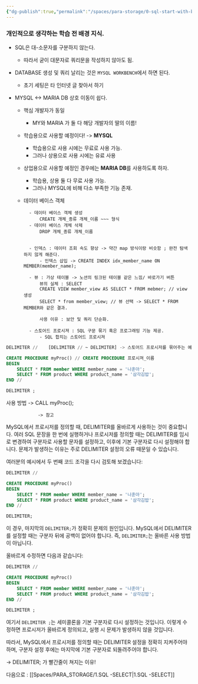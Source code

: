```yaml
---
{"dg-publish":true,"permalink":"/spaces/para-storage/0-sql-start-with-background/"}
---
```


### 개인적으로 생각하는 학습 전 배경 지식.
- SQL은 대-소문자를 구분하지 않는다. 
	- 따라서 굳이 대문자로 쿼리문을 작성하지 않아도 됨.

- DATABASE 생성 및 쿼리 날리는 것은 `MYSQL WORKBENCH`에서 하면 된다.
	- 초기 세팅은 타 인터넷 글 찾아서 하기

- MYSQL <-> MARIA DB 상호 이동이 쉽다.
	- 핵심 개발자가 동일
		- MY와 MARIA 가 둘 다 해당 개발자의 딸의 이름!
	- 학습용으로 사용할 예정이다! -> **MYSQL**
		- 학습용으로 사용 시에는 무료로 사용 가능.
		- 그러나 상용으로 사용 시에는 유료 사용
	- 상업용으로 사용할 예정인 경우에는 **MARIA DB**를 사용하도록 하자.
		-  학습용, 상용 둘 다 무료 사용 가능.
		- 그러나 MYSQL에 비해 다소 부족한 기능 존재.



	- 데이터 베이스 객체
			
			- 데이터 베이스 객체 생성
				CREATE 개체_종류 개체_이름 ~~~ 형식
			- 데이터 베이스 개체 삭제
				DROP 개체_종류 개체_이름


			- 인덱스 : 데이터 조회 속도 향상 -> 약간 map 방식이랑 비슷함 ; 완전 탐색 하지 않게 해준다.
				- 인덱스 삽입 -> CREATE INDEX idx_member_name ON MEMBER(member_name);
				
			- 뷰 : 가상 테이블 -> 노션의 링크된 테이블 같은 느낌/ 바로가기 버튼
				뷰의 실체 : SELECT
				CREATE VIEW member_view AS SELECT * FROM mebmer; // view 생성
				SELECT * from member_view; // 뷰 선택 -> SELECT * FROM MEMBER와 같은 결과.
				
				사용 이유 : 보안 및 쿼리 단순화.

			- 스토어드 프로시져 : SQL 구문 묶기 혹은 프로그래밍 기능 제공.
				- SQL 합치는 스토어드 프로시져
```sql
DELIMITER //    [DELIMITER // ~ DELIMITER] -> 스토어드 프로시저를 묶어주는 예약어

CREATE PROCEDURE myProc() // CREATE PROCEDURE 프로시져_이름
BEGIN
    SELECT * FROM member WHERE member_name = '나훈아';
    SELECT * FROM product WHERE product_name = '삼각김밥';
END //

DELIMITER ;
```

사용 방법 -> CALL myProc();
					



				-> 참고
MySQL에서 프로시저를 정의할 때, DELIMITER를 올바르게 사용하는 것이 중요합니다. 여러 SQL 문장을 한 번에 실행하거나 프로시저를 정의할 때는 DELIMITER를 임시로 변경하여 구분자로 사용할 문자를 설정하고, 이후에 기본 구분자로 다시 설정해야 합니다. 문제가 발생하는 이유는 주로 DELIMITER 설정의 오류 때문일 수 있습니다.

여러분의 예시에서 두 번째 코드 조각을 다시 검토해 보겠습니다:

```sql
DELIMITER //

CREATE PROCEDURE myProc()
BEGIN
    SELECT * FROM member WHERE member_name = '나훈아';
    SELECT * FROM product WHERE product_name = '삼각김밥';
END //

DELIMITER;
```

이 경우, 마지막의 `DELIMITER;`가 정확히 문제의 원인입니다. MySQL에서 DELIMITER를 설정할 때는 구분자 뒤에 공백이 없어야 합니다. 즉, `DELIMITER;`는 올바른 사용 방법이 아닙니다.

올바르게 수정하면 다음과 같습니다:

```sql
DELIMITER //

CREATE PROCEDURE myProc()
BEGIN
    SELECT * FROM member WHERE member_name = '나훈아';
    SELECT * FROM product WHERE product_name = '삼각김밥';
END //

DELIMITER ;
```

여기서 `DELIMITER ;`는 세미콜론을 기본 구분자로 다시 설정하는 것입니다. 이렇게 수정하면 프로시저가 올바르게 정의되고, 실행 시 문제가 발생하지 않을 것입니다.

따라서, MySQL에서 프로시저를 정의할 때는 DELIMITER 설정을 정확히 지켜주어야 하며, 구분자 설정 후에는 마지막에 기본 구분자로 되돌려주어야 합니다.

-> DELIMITER; 가 빨간줄이 쳐지는 이유!



다음으로 : [[Spaces/PARA_STORAGE/1.SQL -SELECT\|1.SQL -SELECT]]

